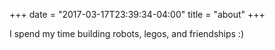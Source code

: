 +++
date = "2017-03-17T23:39:34-04:00"
title = "about"
+++

I spend my time building robots, legos, and friendships :)
